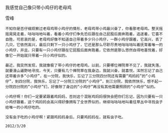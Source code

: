 我感觉自己像只带小鸡仔的老母鸡

雪峰


    不知你是否仔细观察过老母鸡带小鸡仔的情形，老母鸡带小鸡最兴奋了，你看那老母鸡，整天摇摇晃晃走着，咕咕咕地叫着，看着小鸡仔们争先恐后跟在自己屁股后面奔跑着，追逐着，它喜不自胜，可悲哀的是，老母鸡好像不知道自己带着多少只小鸡仔，一群小鸡仔跟着，它高兴，丢了几只，它依然高兴，最后只剩下一只小鸡仔了，它还是那么尽职尽责地咕咕咕叫着抚育着唯一的小鸡仔，并且，只要有一只小鸡仔跟在它屁股后面奔跑着，它依然是那么悠然自得地喜悦着，好像它一开始就只带着一只小鸡仔似的。

    最近，我突然发现，我就像极了带小鸡仔的老母鸡，以前，只要哪位禅院草不见了，我就失落，就要漫山遍野地寻找，今天，只要有几个禅院草在我身边，我就兴奋，就喜悦，浑然忘记了自己还带着许多“小鸡仔”，在一分院，我快乐，忘记了三分院四分院还有需要“鸡妈妈”的“小鸡仔”，到四分院，我快乐，忘记了一分院三分院的“小鸡仔”，到三分院，我依然快乐，想不起一分院四分院的“小鸡仔”们，好像除了身边的“小鸡仔”再没有其他需要照顾的“小鸡仔”似的。

    小鸡仔啊！你们一定要紧跟着鸡妈妈，否则这个混账鸡妈妈很快会把你们忘记，因为只要有一只小鸡仔跟着，这个鸡妈妈会高兴得好像拥有了全世界似的，继续咕咕咕地叫着往草丛中寻找虫子给唯一的小鸡仔吃的。

    没有虫子吃的小鸡仔啊！紧跟鸡妈妈身后，只要鸡妈妈在，就有虫子吃。

    2012/3/20



